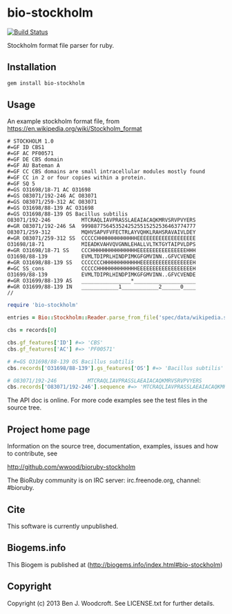 # bio-stockholm

[![Build Status](https://secure.travis-ci.org/wwood/bioruby-stockholm.png)](http://travis-ci.org/wwood/bioruby-stockholm)

Stockholm format file parser for ruby.

## Installation

```sh
gem install bio-stockholm
```

## Usage

An example stockholm format file, from https://en.wikipedia.org/wiki/Stockholm_format
```
# STOCKHOLM 1.0
#=GF ID CBS1
#=GF AC PF00571
#=GF DE CBS domain
#=GF AU Bateman A
#=GF CC CBS domains are small intracellular modules mostly found
#=GF CC in 2 or four copies within a protein.
#=GF SQ 5
#=GS O31698/18-71 AC O31698
#=GS O83071/192-246 AC O83071
#=GS O83071/259-312 AC O83071
#=GS O31698/88-139 AC O31698
#=GS O31698/88-139 OS Bacillus subtilis
O83071/192-246          MTCRAQLIAVPRASSLAEAIACAQKMRVSRVPVYERS
#=GR O83071/192-246 SA  9998877564535242525515252536463774777
O83071/259-312          MQHVSAPVFVFECTRLAYVQHKLRAHSRAVAIVLDEY
#=GR O83071/259-312 SS  CCCCCHHHHHHHHHHHHHEEEEEEEEEEEEEEEEEEE
O31698/18-71            MIEADKVAHVQVGNNLEHALLVLTKTGYTAIPVLDPS
#=GR O31698/18-71 SS    CCCHHHHHHHHHHHHHHHEEEEEEEEEEEEEEEEHHH
O31698/88-139           EVMLTDIPRLHINDPIMKGFGMVINN..GFVCVENDE
#=GR O31698/88-139 SS   CCCCCCCHHHHHHHHHHHHEEEEEEEEEEEEEEEEEH
#=GC SS_cons            CCCCCHHHHHHHHHHHHHEEEEEEEEEEEEEEEEEEH
O31699/88-139           EVMLTDIPRLHINDPIMKGFGMVINN..GFVCVENDE
#=GR O31699/88-139 AS   ________________*____________________
#=GR O31699/88-139 IN   ____________1____________2______0____
//
```

```ruby
require 'bio-stockholm'

entries = Bio::Stockholm::Reader.parse_from_file('spec/data/wikipedia.sto') #=> Array of 1 Bio::Stockholm::Store objects

cbs = records[0]

cbs.gf_features['ID'] #=> 'CBS'
cbs.gf_features['AC'] #=> 'PF00571'

# #=GS O31698/88-139 OS Bacillus subtilis
cbs.records['O31698/88-139'].gs_features['OS'] #=> 'Bacillus subtilis'

# O83071/192-246          MTCRAQLIAVPRASSLAEAIACAQKMRVSRVPVYERS
cbs.records['O83071/192-246'].sequence #=> 'MTCRAQLIAVPRASSLAEAIACAQKMRVSRVPVYERS'
```

The API doc is online. For more code examples see the test files in
the source tree.

## Project home page

Information on the source tree, documentation, examples, issues and
how to contribute, see

  http://github.com/wwood/bioruby-stockholm

The BioRuby community is on IRC server: irc.freenode.org, channel: #bioruby.

## Cite

This software is currently unpublished.

## Biogems.info

This Biogem is published at (http://biogems.info/index.html#bio-stockholm)

## Copyright

Copyright (c) 2013 Ben J. Woodcroft. See LICENSE.txt for further details.

